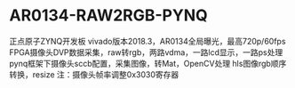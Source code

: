 # AR0134-RAW2RGB-PYNQ
正点原子ZYNQ开发板
vivado版本2018.3，AR0134全局曝光，最高720p/60fps
FPGA摄像头DVP数据采集，raw转rgb，两路vdma，一路lcd显示，一路ps处理
pynq框架下摄像头sccb配置，采集图像，转Mat，OpenCV处理
hls图像rgb顺序转换，resize
注：摄像头帧率调整0x3030寄存器
